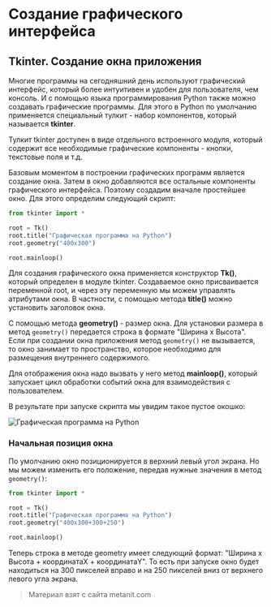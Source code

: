 # Создание графического интерфейса

## Tkinter. Создание окна приложения

Многие программы на сегодняшний день используют графический интерфейс, который более интуитивен и удобен для пользователя, чем консоль. И с помощью языка программирования Python также можно создавать графические программы. Для этого в Python по умолчанию применяется специальный тулкит - набор компонентов, который называется **tkinter**.

Тулкит tkinter доступен в виде отдельного встроенного модуля, который содержит все необходимые графические компоненты - кнопки, текстовые поля и т.д.

Базовым моментом в построении графических программ является создание окна. Затем в окно добавляются все остальные компоненты графического интерфейса. Поэтому создадим вначале простейшее окно. Для этого определим следующий скрипт:

```py
from tkinter import *

root = Tk()
root.title("Графическая программа на Python")
root.geometry("400x300")

root.mainloop()
```

Для создания графического окна применяется конструктор **Tk()**, который определен в модуле tkinter. Создаваемое окно присваивается переменной root, и через эту переменную мы можем управлять атрибутами окна. В частности, с помощью метода **title()** можно установить заголовок окна.

С помощью метода **geometry()** - размер окна. Для установки размера в метод `geometry()` передается строка в формате "Ширина x Высота". Если при создании окна приложения метод `geometry()` не вызывается, то окно занимает то пространство, которое необходимо для размещения внутреннего содержимого.

Для отображения окна надо вызвать у него метод **mainloop()**, который запускает цикл обработки событий окна для взаимодействия с пользователем.

В результате при запуске скрипта мы увидим такое пустое окошко:

![Графическая программа на Python](https://metanit.com/python/tutorial/pics/9.1.png)

### Начальная позиция окна

По умолчанию окно позиционируется в верхний левый угол экрана. Но мы можем изменить его положение, передав нужные значения в метод `geometry()`:

```py
from tkinter import *

root = Tk()
root.title("Графическая программа на Python")
root.geometry("400x300+300+250")

root.mainloop()
```

Теперь строка в методе geometry имеет следующий формат: "Ширина x Высота + координатаX + координатаY". То есть при запуске окно будет находиться на 300 пикселей вправо и на 250 пикселей вниз от верхнего левого угла экрана.


> Материал взят с сайта metanit.com